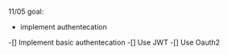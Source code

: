 11/05 goal:
- implement authentecation
  
-[] Implement basic authentecation
-[] Use JWT
-[] Use Oauth2 

